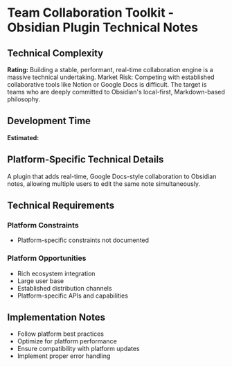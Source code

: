 # Team Collaboration Toolkit - Obsidian Plugin Technical Notes

## Technical Complexity
**Rating:** Building a stable, performant, real-time collaboration engine is a massive technical undertaking. Market Risk: Competing with established collaborative tools like Notion or Google Docs is difficult. The target is teams who are deeply committed to Obsidian's local-first, Markdown-based philosophy.

## Development Time
**Estimated:** 

## Platform-Specific Technical Details
A plugin that adds real-time, Google Docs-style collaboration to Obsidian notes, allowing multiple users to edit the same note simultaneously.

## Technical Requirements

### Platform Constraints
- Platform-specific constraints not documented

### Platform Opportunities
- Rich ecosystem integration
- Large user base
- Established distribution channels
- Platform-specific APIs and capabilities

## Implementation Notes
- Follow platform best practices
- Optimize for platform performance
- Ensure compatibility with platform updates
- Implement proper error handling
